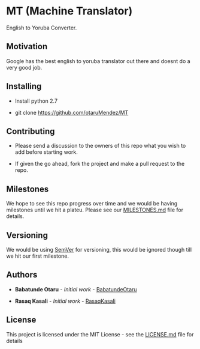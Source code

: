 # MT (Machine Translator)

English to Yoruba Converter.

## Motivation

Google has the best english to yoruba translator out there and doesnt do a very good job.


## Installing

- Install python 2.7

- git clone https://github.com/otaruMendez/MT


## Contributing

- Please send a discussion to the owners of this repo what you wish to add before starting work.

- If given the go ahead, fork the project and make a pull request to the repo.

## Milestones

We hope to see this repo progress over time and we would be having milestones until we hit a plateu. Please see our [MILESTONES.md](MILESTONES.md) file for details.

## Versioning

We would be using [SemVer](http://semver.org/) for versioning, this would be ignored though till we hit our first milestone.

## Authors

* **Babatunde Otaru** - *Initial work* - [BabatundeOtaru](https:/github.com/otaruMendez)

* **Rasaq Kasali** - *Initial work* - [RasaqKasali](https:/github.com/RasqKasali)

## License

This project is licensed under the MIT License - see the [LICENSE.md](https://github.com/otaruMendez/MT/blob/master/LICENSE.md) file for details

